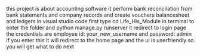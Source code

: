 this project is about accounting software it perform bank reconcilation from bank statements and company records and create vouchers balancesheet and ledgers
in visual studio code first type cd Life_His_Module in terminal to enter the folder and python manage.py runserver it redirect to login page
the credentials are employee id: your_new_username and password: admin
if you enter this it will redirect to the home page and the ui is userfriendly so you will get what to do next
